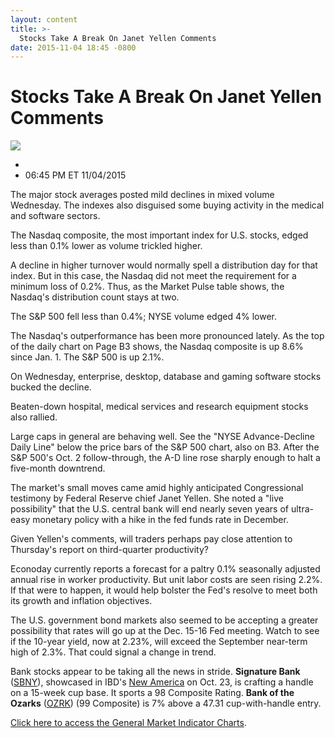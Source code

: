 ```yaml
---
layout: content
title: >-
  Stocks Take A Break On Janet Yellen Comments
date: 2015-11-04 18:45 -0800
---
```



Stocks Take A Break On Janet Yellen Comments
=============================================


![](https://www.investors.com/wp-content/uploads/ibd-migrated-images/MPv_151105_153506599_18932.png)

* 
* 06:45 PM ET 11/04/2015




  

The major stock averages posted mild declines in mixed volume Wednesday. The indexes also disguised some buying activity in the medical and software sectors.

  

The Nasdaq composite, the most important index for U.S. stocks, edged less than 0.1% lower as volume trickled higher.

  

A decline in higher turnover would normally spell a distribution day for that index. But in this case, the Nasdaq did not meet the requirement for a minimum loss of 0.2%. Thus, as the Market Pulse table shows, the Nasdaq's distribution count stays at two.

  

The S&P 500 fell less than 0.4%; NYSE volume edged 4% lower.

  

The Nasdaq's outperformance has been more pronounced lately. As the top of the daily chart on Page B3 shows, the Nasdaq composite is up 8.6% since Jan. 1. The S&P 500 is up 2.1%.

  

On Wednesday, enterprise, desktop, database and gaming software stocks bucked the decline.

  

Beaten-down hospital, medical services and research equipment stocks also rallied.

  

Large caps in general are behaving well. See the "NYSE Advance-Decline Daily Line" below the price bars of the S&P 500 chart, also on B3. After the S&P 500's Oct. 2 follow-through, the A-D line rose sharply enough to halt a five-month downtrend.

  

The market's small moves came amid highly anticipated Congressional testimony by Federal Reserve chief Janet Yellen. She noted a "live possibility" that the U.S. central bank will end nearly seven years of ultra-easy monetary policy with a hike in the fed funds rate in December.

  

Given Yellen's comments, will traders perhaps pay close attention to Thursday's report on third-quarter productivity?

  

Econoday currently reports a forecast for a paltry 0.1% seasonally adjusted annual rise in worker productivity. But unit labor costs are seen rising 2.2%. If that were to happen, it would help bolster the Fed's resolve to meet both its growth and inflation objectives.

  

The U.S. government bond markets also seemed to be accepting a greater possibility that rates will go up at the Dec. 15-16 Fed meeting. Watch to see if the 10-year yield, now at 2.23%, will exceed the September near-term high of 2.3%. That could signal a change in trend.

  

Bank stocks appear to be taking all the news in stride. **Signature Bank** ([SBNY](https://research.investors.com/quote.aspx?symbol=SBNY)), showcased in IBD's [New America](http://news.investors.com/business-the-new-america/102215-776971-signature-bank-among-strongest-in-northeast.htm) on Oct. 23, is crafting a handle on a 15-week cup base. It sports a 98 Composite Rating. **Bank of the Ozarks** ([OZRK](https://research.investors.com/quote.aspx?symbol=OZRK)) (99 Composite) is 7% above a 47.31 cup-with-handle entry.

  

[Click here to access the General Market Indicator Charts](https://www.investors.com/pdf/GMI_110515.pdf).




